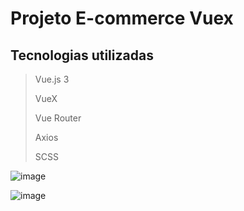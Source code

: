 # Projeto E-commerce Vuex

## Tecnologias utilizadas
> Vue.js 3
> 
> VueX
> 
> Vue Router
> 
> Axios
> 
> SCSS 

![image](https://github.com/user-attachments/assets/272065c6-39c1-42eb-b306-0faed7036136)

![image](https://github.com/user-attachments/assets/8807d77f-71e4-49ca-97a3-ba04d7f1ede8)
